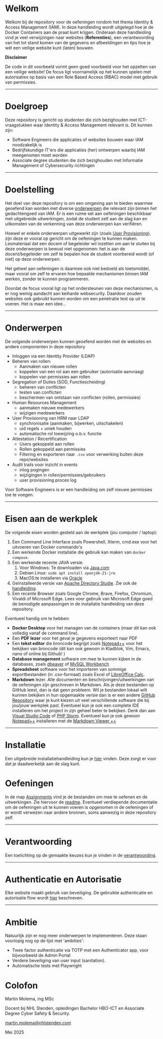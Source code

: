# Welkom

Welkom bij de repository voor de oefeningen rondom het thema Identity & Access Management (IAM). In deze handleiding
wordt uitgelegd hoe je de Docker Containers aan de praat kunt krijgen. Onderaan deze handleiding vind je veel
verwijzingen naar websites (**Referenties**), een verantwoording van het tot stand komen van de gegevens en afbeeldingen
en tips hoe je wél een veilige website kunt (laten) bouwen.

**Disclaimer**

De code in dit voorbeeld vormt geen goed voorbeeld voor het opzetten van een veilige website! De focus ligt voornamelijk
op het kunnen spelen met autorisaties op basis van een Role Based Access (RBAC) model met gebruik van permissies.

---

# Doelgroep

Deze repository is gericht op studenten die zich bezighouden met ICT-vraagstukken waar Identity & Access Management
relevant is. Dit kunnen zijn:

* Software Engineers die applicaties of websites bouwen waar IAM noodzakelijk is
* Bedrijfskundige IT'ers die applicaties (her) ontwerpen waarbij IAM meegenomen moet worden
* Associate degree studenten die zich bezighouden met Informatie Management of Cybersecurity richtingen

---

# Doelstelling

Het doel van deze repository is om een omgeving aan te bieden waarmee geoefend kan worden met diverse
[onderwerpen](./README.md/#onderwerpen) die relevant zijn binnen het gedachtengoed van IAM. Er is een ruime set aan
oefeningen beschikbaar met uitgebreide uitwerkingen, zodat de student zelf aan de slag kan en uitkomsten van de
verkenning van deze onderwerpen kan verifiëren.

Hoewel er enkele onderwerpen uitgewerkt zijn (zoals [User Provisioning](./Assignments/User%20Provisioning.MD)), zijn
deze er vooral op gericht om de oefeningen te kunnen maken. Lesmateriaal dat een docent of begeleider wil inzetten om
aan te sluiten bij deze onderwerpen is bewust niet opgenomen: het is aan de docent/begeleider om zelf te bepalen hoe
de student voorbereid wordt (of niet) op deze onderwerpen.

Het geheel aan oefeningen is daarmee ook niet bedoeld als toetsmiddel, maar vooral om zelf te ervaren hoe bepaalde
mechanismen binnen IAM werken, zonder te kunnen programmeren.

Doordat de focus vooral ligt op het ondersteunen van deze mechanismen, is er nog weinig aandacht aan keiharde
websecurity.
Daardoor zouden websites ook gebruikt kunnen worden om een penetratie test op uit te voeren. Het is maar een idee...

---

# Onderwerpen

De volgende onderwerpen kunnen geoefend worden met de websites en andere componenten in deze repository

* Inloggen via een Identity Provider (LDAP)
* Beheren van rollen:
    * Aanmaken van nieuwe rollen
    * koppelen van een rol aan een gebruiker (autorisatie aanvraag)
    * koppelen van permissies aan rollen
* Segregation of Duties (SOD, Functiescheiding)
  * beheren van conflicten
  * testen van conflicten
  * beschermen van ontstaan van conflicten (rollen, permissies)
* Human Resources Management
    * aanmaken nieuwe medewerkers
    * wijzigen medewerkers
* User Provisioning van HRM naar LDAP
  * synchronisatie (aanmaken, bijwerken, uitschakelen)
  * uid regels + uniek houden
  * automatische rol toewijzing o.b.v. functie
* Attestation / Recertification
    * Users gekoppeld aan rollen
    * Rollen gekoppeld aan permissies
    * Filtering en exporteren naar `.csv` voor verwerking buiten deze repo/websites
* Audit trails voor inzicht in events
    * inlog pogingen
    * wijzigingen in rollen/permissies/gebruikers
    * user provisioning proces log

Voor Software Engineers is er een handleiding om zelf nieuwe permissies toe te voegen.

---

# Eisen aan de werkplek

De volgende eisen worden gesteld aan de werkplek (jou computer / laptop):

1. Een Command Line Interface zoals Powershell, Xterm, cmd.exe voor het uitvoeren van Docker commando's
2. Een werkende Docker installatie die gebruik kan maken van `docker compose`.
3. Een werkende recente JAVA versie.
    1. Voor Windows: Te downloaden via [Java.com](https://www.java.com/nl/download/)
    2. Debian Linux: `sudo apt install openjdk-21-jre`
    3. MacOS:te installeren via [Oracle](https://www.oracle.com/java/technologies/downloads/)
4. Geïnstalleerde versie van [Apache Directory Studie](https://directory.apache.org/studio/). Zie ook de
   [handleiding](./Install/InstallApacheDirectoryStudio.md).
5. Een recente Browser zoals Google Chrome, Brave, Firefox, Chromium, Vivaldi of Microsoft Edge. Lees voor gebruik
   van Microsoft Edge goed de benodigde aanpassingen in de installatie handleiding van deze repository.

Eventueel handig om te hebben:

* **Docker Desktop** voor het managen van de containers (maar dit kan ook volledig vanaf de command line).
* Een **PDF lezer** voor het geval je gegevens exporteert naar PDF
* Een **tekst editor** die broncode begrijpt zoals [Notepad++](https://notepad-plus-plus.org/) voor het bekijken van
  broncode  (dit kan ook gewoon in Kladblok, Vim, Emacs, nano of online bij Github! )
* **Database management** software om mee te kunnen kijken in de databases, zoals [dbeaver](https://dbeaver.io/)
  of [MySQL Workbench](https://www.mysql.com/products/workbench/)
* **Spreadsheet** software voor het importeren van sommige exportbestanden (in .csv-formaat) zoals Excel of
  [LibreOffice Calc](https://nl.libreoffice.org/ontdek/calc/).
* **Markdown** lezer. Alle documenten en beschrijvingen/uitwerkingen van de oefeningen zijn geschreven in Markdown. Als
  je deze bestanden op GitHub leest, dan is dat geen probleem. Wil je bestanden lokaal wilt kunnen bekijken in hun
  opgemaakte versie dan is er een andere [GitHub Repository](https://github.com/mundimark/awesome-markdown-editors) waar
  je kunt kiezen uit veel verschillende software die bij jou/jouw werkplek past. Eventueel kun je ook een complete IDE
  installeren om het project in zijn geheel beter te bekijken. Denk dan
  aan [Visual Studio Code](https://code.visualstudio.com/) of  [PHP Storm](https://www.jetbrains.com/phpstorm/).
  Eventueel kun je ook gewoon [Notepad++](https://notepad-plus-plus.org/)  installeren met
  de [Markdown Viewer ++](https://github.com/nea/MarkdownViewerPlusPlus)

---

# Installatie

Een uitgebreide installatiehandleiding kun je [hier](./Install/README.md) vinden. Deze zorgt er voor dat je
daadwerkelijk aan de slag
kunt.

# Oefeningen

In de map [Assignments](./Assignments) vind je de bestanden om mee te oefenen en de uitwerkingen. Zie hiervoor de
[readme](./Assignments/README.MD). Eventueel verdiepende documentatie om de oefeningen uit te kunnen voeren is opgenomen
in de oefeningen
of er wordt verwezen naar andere bronnen, soms aanwezig in deze repository zelf.

---

# Verantwoording

Een toelichting op de gemaakte keuzes kun je vinden in de [verantwoording](./Documentation/Verantwoording.md).

---

# Authenticatie en Autorisatie

Elke website maakt gebruik van beveiliging. De gebruikte authenticatie en autorisatie flow
wordt [hier](./Documentation/Authentication%20and%20Autorisation.MD) beschreven.

---

# Ambitie

Natuurlijk zijn er nog meer onderwerpen te implementeren. Deze staan voorlopig nog op de lijst met 'ambities':

* Twee factor authenticatie via TOTP met een Authenticator app, voor bijvoorbeeld de Admin Portal
* Verdere beveiliging van user input (sanitation).
* Automatische tests met Playwright

# Colofon

Martin Molema, ing MSc

Docent bij NHL Stenden, opleidingen Bachelor HBO-ICT en Associate Degree Cyber Safety & Security.

[martin.molema@nhlstenden.com](mailto:martin.molema@nhlstenden.com)

Mei 2025